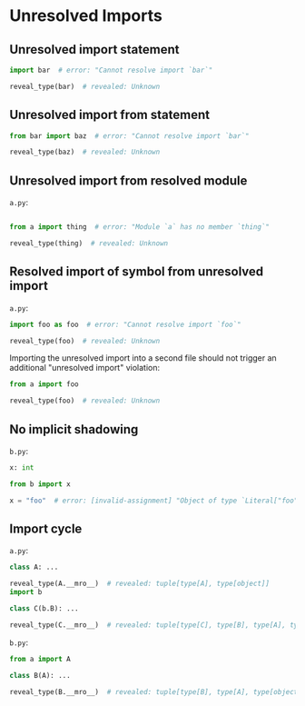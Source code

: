 # Unresolved Imports

## Unresolved import statement

```py
import bar  # error: "Cannot resolve import `bar`"

reveal_type(bar)  # revealed: Unknown
```

## Unresolved import from statement

```py
from bar import baz  # error: "Cannot resolve import `bar`"

reveal_type(baz)  # revealed: Unknown
```

## Unresolved import from resolved module

`a.py`:

```py
```

```py
from a import thing  # error: "Module `a` has no member `thing`"

reveal_type(thing)  # revealed: Unknown
```

## Resolved import of symbol from unresolved import

`a.py`:

```py
import foo as foo  # error: "Cannot resolve import `foo`"

reveal_type(foo)  # revealed: Unknown
```

Importing the unresolved import into a second file should not trigger an additional "unresolved
import" violation:

```py
from a import foo

reveal_type(foo)  # revealed: Unknown
```

## No implicit shadowing

`b.py`:

```py
x: int
```

```py
from b import x

x = "foo"  # error: [invalid-assignment] "Object of type `Literal["foo"]"
```

## Import cycle

`a.py`:

```py
class A: ...

reveal_type(A.__mro__)  # revealed: tuple[type[A], type[object]]
import b

class C(b.B): ...

reveal_type(C.__mro__)  # revealed: tuple[type[C], type[B], type[A], type[object]]
```

`b.py`:

```py
from a import A

class B(A): ...

reveal_type(B.__mro__)  # revealed: tuple[type[B], type[A], type[object]]
```
